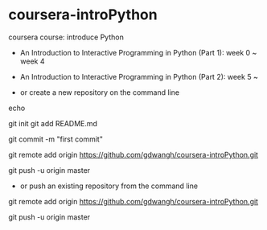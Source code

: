 # coursera-introPython
coursera course: introduce Python


* An Introduction to Interactive Programming in Python (Part 1): week 0 ~ week 4

* An Introduction to Interactive Programming in Python (Part 2): week 5 ~ 



* or create a new repository on the command line

echo 


git init
git add README.md


git commit -m "first commit"


git remote add origin https://github.com/gdwangh/coursera-introPython.git


git push -u origin master



* or push an existing repository from the command line



git remote add origin https://github.com/gdwangh/coursera-introPython.git


git push -u origin master

